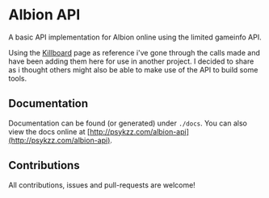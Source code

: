 # Albion API

A basic API implementation for Albion online using the limited gameinfo API.

Using the [Killboard](https://albiononline.com/en/killboard) page as reference i've gone through the calls made and have been adding them here for use in another project.
I decided to share as i thought others might also be able to make use of the API to build some tools.

## Documentation

Documentation can be found (or generated) under `./docs`. You can also view the docs online at [http://psykzz.com/albion-api](http://psykzz.com/albion-api).

## Contributions

All contributions, issues and pull-requests are welcome!
